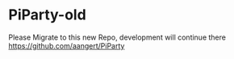 # PiParty-old
Please Migrate to this new Repo, development will continue there https://github.com/aangert/PiParty
